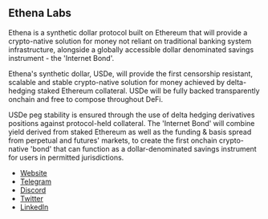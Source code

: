 ## Ethena Labs

Ethena is a synthetic dollar protocol built on Ethereum that will provide a crypto-native solution for money not reliant on traditional banking system infrastructure, alongside a globally accessible dollar denominated savings instrument - the 'Internet Bond'.

Ethena's synthetic dollar, USDe, will provide the first censorship resistant, scalable and stable crypto-native solution for money achieved by delta-hedging staked Ethereum collateral. USDe will be fully backed transparently onchain and free to compose throughout DeFi.

USDe peg stability is ensured through the use of delta hedging derivatives positions against  protocol-held collateral. 
The 'Internet Bond' will combine yield derived from staked Ethereum as well as the funding & basis spread from perpetual and futures' markets, to create the first onchain crypto-native 'bond' that can function as a dollar-denominated savings instrument for users in permitted jurisdictions.

- [Website](https://www.ethena.fi/)
- [Telegram](https://t.me/ethena_labs)
- [Discord](https://discord.gg/gEdJyvV6)
- [Twitter](https://twitter.com/ethena_labs)
- [LinkedIn](https://www.linkedin.com/company/ethena-labs/)
